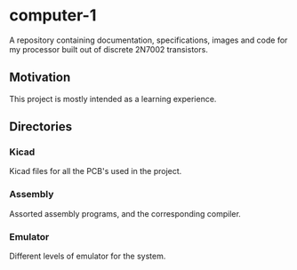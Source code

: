 # computer-1
A repository containing documentation, specifications, images and code for my processor built out of discrete 2N7002  transistors.

## Motivation
This project is mostly intended as a learning experience. 

## Directories
### Kicad
Kicad files for all the PCB's used in the project.
### Assembly
Assorted assembly programs, and the corresponding compiler.
### Emulator
Different levels of emulator for the system.

